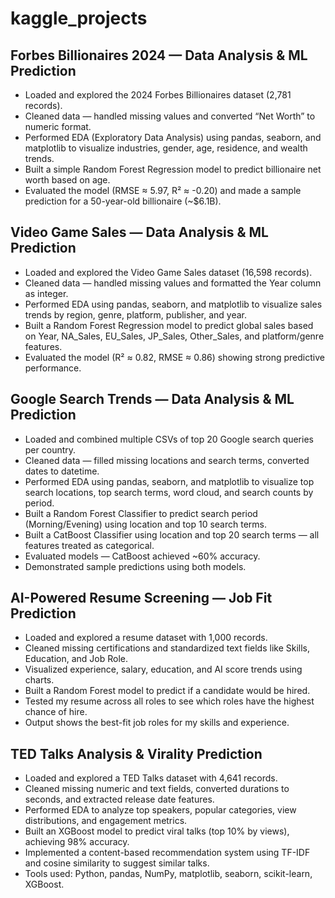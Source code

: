 # kaggle_projects

## Forbes Billionaires 2024 — Data Analysis & ML Prediction

- Loaded and explored the 2024 Forbes Billionaires dataset (2,781 records).
- Cleaned data — handled missing values and converted “Net Worth” to numeric format.
- Performed EDA (Exploratory Data Analysis) using pandas, seaborn, and matplotlib to visualize industries, gender, age, residence, and wealth trends.
- Built a simple Random Forest Regression model to predict billionaire net worth based on age.
- Evaluated the model (RMSE ≈ 5.97, R² ≈ -0.20) and made a sample prediction for a 50-year-old billionaire (~$6.1B).


## Video Game Sales — Data Analysis & ML Prediction

- Loaded and explored the Video Game Sales dataset (16,598 records).
- Cleaned data — handled missing values and formatted the Year column as integer.
- Performed EDA using pandas, seaborn, and matplotlib to visualize sales trends by region, genre, platform, publisher, and year.
- Built a Random Forest Regression model to predict global sales based on Year, NA_Sales, EU_Sales, JP_Sales, Other_Sales, and platform/genre features.
- Evaluated the model (R² ≈ 0.82, RMSE ≈ 0.86) showing strong predictive performance.


## Google Search Trends — Data Analysis & ML Prediction

- Loaded and combined multiple CSVs of top 20 Google search queries per country.
- Cleaned data — filled missing locations and search terms, converted dates to datetime.
- Performed EDA using pandas, seaborn, and matplotlib to visualize top search locations, top search terms, word cloud, and search counts by period.
- Built a Random Forest Classifier to predict search period (Morning/Evening) using location and top 10 search terms.
- Built a CatBoost Classifier using location and top 20 search terms — all features treated as categorical.
- Evaluated models — CatBoost achieved ~60% accuracy.
- Demonstrated sample predictions using both models.


## AI-Powered Resume Screening — Job Fit Prediction

- Loaded and explored a resume dataset with 1,000 records.
- Cleaned missing certifications and standardized text fields like Skills, Education, and Job Role.
- Visualized experience, salary, education, and AI score trends using charts.
- Built a Random Forest model to predict if a candidate would be hired.
- Tested my resume across all roles to see which roles have the highest chance of hire.
- Output shows the best-fit job roles for my skills and experience.


## TED Talks Analysis & Virality Prediction

- Loaded and explored a TED Talks dataset with 4,641 records.
- Cleaned missing numeric and text fields, converted durations to seconds, and extracted release date features.
- Performed EDA to analyze top speakers, popular categories, view distributions, and engagement metrics.
- Built an XGBoost model to predict viral talks (top 10% by views), achieving 98% accuracy.
- Implemented a content-based recommendation system using TF-IDF and cosine similarity to suggest similar talks.
- Tools used: Python, pandas, NumPy, matplotlib, seaborn, scikit-learn, XGBoost.

